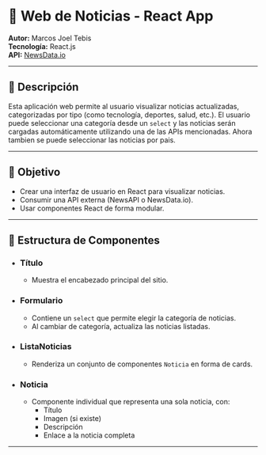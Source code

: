 # 📰 Web de Noticias - React App

**Autor:** Marcos Joel Tebis  
**Tecnología:** React.js  
**API:** [NewsData.io](https://newsdata.io/docs)

---

## 📌 Descripción

Esta aplicación web permite al usuario visualizar noticias actualizadas, categorizadas por tipo (como tecnología, deportes, salud, etc.). El usuario puede seleccionar una categoría desde un `select` y las noticias serán cargadas automáticamente utilizando una de las APIs mencionadas. Ahora tambien se puede seleccionar las noticias por pais.

---

## 🎯 Objetivo

- Crear una interfaz de usuario en React para visualizar noticias.
- Consumir una API externa (NewsAPI o NewsData.io).
- Usar componentes React de forma modular.

---

## 🧩 Estructura de Componentes

- ### **Título**
  - Muestra el encabezado principal del sitio.
  
- ### **Formulario**
  - Contiene un `select` que permite elegir la categoría de noticias.
  - Al cambiar de categoría, actualiza las noticias listadas.

- ### **ListaNoticias**
  - Renderiza un conjunto de componentes `Noticia` en forma de cards.

- ### **Noticia**
  - Componente individual que representa una sola noticia, con:
    - Título
    - Imagen (si existe)
    - Descripción
    - Enlace a la noticia completa

---